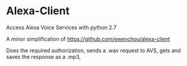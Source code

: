 # Alexa-Client
Access Alexa Voice Services with python 2.7

A minor simplification of https://github.com/ewenchou/alexa-client

Does the required authorization, sends a .wav request to AVS, gets and saves the response as a .mp3,
